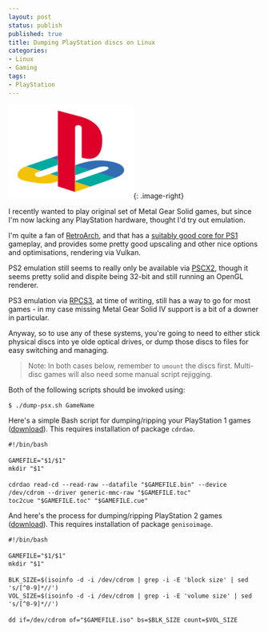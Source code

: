 ```yaml
---
layout: post
status: publish
published: true
title: Dumping PlayStation discs on Linux
categories:
- Linux
- Gaming
tags:
- PlayStation
---
```


![](/assets/posts/2018-08-18-playstation-games/playstation.png){: .image-right}

I recently wanted to play original set of Metal Gear Solid games, but since I'm
now lacking any PlayStation hardware, thought I'd try out emulation.

I'm quite a fan of [RetroArch](http://www.retroarch.com/), and that has a 
[suitably good core for PS1](https://docs.libretro.com/library/beetle_psx/) 
gameplay, and provides some pretty good upscaling and other nice options and
optimisations, rendering via Vulkan.

PS2 emulation still seems to really only be available via 
[PSCX2](https://pcsx2.net/), though it seems pretty solid and dispite being 
32-bit and still running an OpenGL renderer.

PS3 emulation via [RPCS3](https://rpcs3.net/), at time of writing, still has a
way to go for most games - in my case missing Metal Gear Solid IV support is a
bit of a downer in particular.

Anyway, so to use any of these systems, you're going to need to either stick 
physical discs into ye olde optical drives, or dump those discs to files for
easy switching and managing.

> Note: In both cases below, remember to `umount` the discs first. Multi-disc 
> games will also need some manual script rejigging.

Both of the following scripts should be invoked using:

```
$ ./dump-psx.sh GameName
```

Here's a simple Bash script for dumping/ripping your PlayStation 1 games 
([download][ps1]). This requires installation of package `cdrdao`.

```
#!/bin/bash

GAMEFILE="$1/$1"
mkdir "$1"

cdrdao read-cd --read-raw --datafile "$GAMEFILE.bin" --device /dev/cdrom --driver generic-mmc-raw "$GAMEFILE.toc"
toc2cue "$GAMEFILE.toc" "$GAMEFILE.cue"
```

And here's the process for dumping/ripping PlayStation 2 games
([download][ps2]). This requires installation of package `genisoimage`.

```
#!/bin/bash

GAMEFILE="$1/$1"
mkdir "$1"

BLK_SIZE=$(isoinfo -d -i /dev/cdrom | grep -i -E 'block size' | sed 's/[^0-9]*//')
VOL_SIZE=$(isoinfo -d -i /dev/cdrom | grep -i -E 'volume size' | sed 's/[^0-9]*//')

dd if=/dev/cdrom of="$GAMEFILE.iso" bs=$BLK_SIZE count=$VOL_SIZE
```

[ps1]: /assets/posts/2018-08-18-playstation-games/dump-ps1.sh
[ps2]: /assets/posts/2018-08-18-playstation-games/dump-ps2.sh
